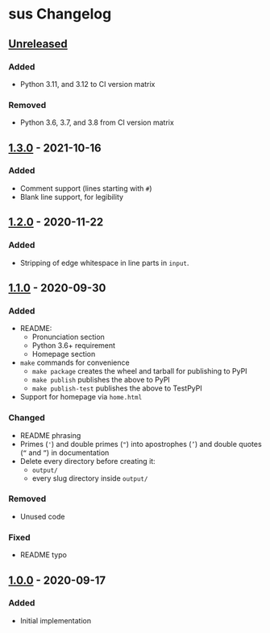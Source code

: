 # sus Changelog

<!--
- Added: for new features
- Changed: for changes in existing functionality
- Deprecated: for soon-to-be removed features
- Removed: for now removed features
- Fixed: for any bug fixes
- Security: in case of vulnerabilities
-->


## [Unreleased]

### Added
- Python 3.11, and 3.12 to CI version matrix

### Removed
- Python 3.6, 3.7, and 3.8 from CI version matrix


## [1.3.0] - 2021-10-16

### Added
- Comment support (lines starting with `#`)
- Blank line support, for legibility


## [1.2.0] - 2020-11-22

### Added
- Stripping of edge whitespace in line parts in `input`.


## [1.1.0] - 2020-09-30

### Added
- README:
  - Pronunciation section
  - Python 3.6+ requirement
  - Homepage section
- `make` commands for convenience
  - `make package` creates the wheel and tarball for publishing to PyPI
  - `make publish` publishes the above to PyPI
  - `make publish-test` publishes the above to TestPyPI
- Support for homepage via `home.html`

### Changed
- README phrasing
- Primes (`'`) and double primes (`"`) into apostrophes (`’`) and double quotes (`“` and `”`) in documentation
- Delete every directory before creating it:
  - `output/`
  - every slug directory inside `output/`

### Removed
- Unused code

### Fixed
- README typo


## [1.0.0] - 2020-09-17

### Added
- Initial implementation


[Unreleased]: https://github.com/nkantar/sus/compare/1.3.0...HEAD
[1.3.0]: https://github.com/nkantar/sus/compare/1.2.0...1.3.0
[1.2.0]: https://github.com/nkantar/sus/compare/1.1.0...1.2.0
[1.1.0]: https://github.com/nkantar/sus/compare/1.0.0...1.1.0
[1.0.0]: https://github.com/nkantar/sus/releases/tag/1.0.0
